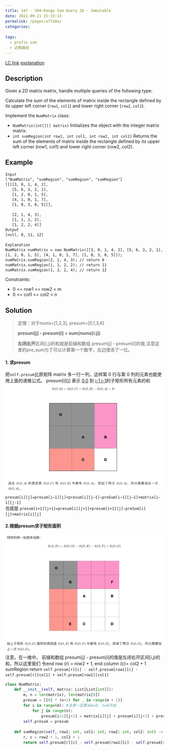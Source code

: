 ```yaml
---
title: 247 - 304-Range Sum Query 2D - Immutable
date: 2021-09-21 15:33:13
permalink: /pages/a7fa8a/
categories:
  
tags:
  - prefix sum
  - 近期面经
---
```

[LC link](https://leetcode.com/problems/range-sum-query-2d-immutable/)
[explanation](https://leetcode-cn.com/problems/range-sum-query-2d-immutable/solution/ru-he-qiu-er-wei-de-qian-zhui-he-yi-ji-y-6c21/)
## Description
Given a 2D matrix matrix, handle multiple queries of the following type:

Calculate the sum of the elements of matrix inside the rectangle defined by its upper left corner (`row1`, `col1`) and lower right corner (`row2`, `col2`).

Implement the `NumMatrix` class:
- `NumMatrix(int[][] matrix)` Initializes the object with the integer matrix matrix.
- `int sumRegion(int row1, int col1, int row2, int col2)` Returns the sum of the elements of matrix inside the rectangle defined by its upper left corner (row1, col1) and lower right corner (row2, col2).
 

## Example
```
Input
["NumMatrix", "sumRegion", "sumRegion", "sumRegion"]
[[[[3, 0, 1, 4, 2], 
   [5, 6, 3, 2, 1],
   [1, 2, 0, 1, 5], 
   [4, 1, 0, 1, 7], 
   [1, 0, 3, 0, 5]]], 
   
   [2, 1, 4, 3], 
   [1, 1, 2, 2], 
   [1, 2, 2, 4]]
Output
[null, 8, 11, 12]

Explanation
NumMatrix numMatrix = new NumMatrix([[3, 0, 1, 4, 2], [5, 6, 3, 2, 1], [1, 2, 0, 1, 5], [4, 1, 0, 1, 7], [1, 0, 3, 0, 5]]);
numMatrix.sumRegion(2, 1, 4, 3); // return 8 
numMatrix.sumRegion(1, 1, 2, 2); // return 11
numMatrix.sumRegion(1, 2, 2, 4); // return 12 
```

Constraints:
- 0 <= row1 <= row2 < m
- 0 <= col1 <= col2 < n

## Solution
> 定理：对于nums=[1,2,3], presum=[0,1,3,6]
>
>**presum[j] - presum[i] = sum(nums[i:j])**  
>
>**左闭右开**区间[i,j)的和就是前缀和数组 presum[j] - presum[i]的值,注意这里的pre_sum为了可以计算第一个数字，左边增添了一位。 


#### 1. 求presum
把`self.presum`比原矩阵 matrix 多一行一列，这样第 0 行与第 0 列的元素也能使用上面的递推公式。
presum[i][j] 表示 [0,0](包括0,0) 到 [i-1,j-1](包括i-1,j-1)的子矩形所有元素的和
![](https://raw.githubusercontent.com/emmableu/image/master/304-0.png)
`presum[i][j]=presum[i−1][j]+presum[i][j−1]−preSum[i−1][j−1]+matrix[i-1][j-1]`    
也就是
`presum[i+1][j+1]=presum[i][j+1]+presum[i+1][j]−preSum[i][j]+matrix[i][j]`    

#### 2.根据presum求子矩形面积
![](https://raw.githubusercontent.com/emmableu/image/master/304-1.png)
注意，在一维中， 前缀和数组 presum[j] - presum[i]的值是左闭右开区间[i,j)的和，所以这里我们 令end row (r) = row2 + 1, end column (c)= col2 + 1  
sumRegion return `self.presum[r][c] - self.presum[row1][c] - self.presum[r][col1] + self.presum[row1][col1]`


```python
class NumMatrix:
    def __init__(self, matrix: List[List[int]]):
        m, n = len(matrix), len(matrix[0])
        presum = [[0] * (n+1) for _ in range(m + 1)] 
        for i in range(m): #注意一定要从m=0, n=0开始
            for j in range(n):
                presum[i+1][j+1] = matrix[i][j] + presum[i][j+1] + presum[i+1][j] - presum[i][j]
        self.presum = presum

    def sumRegion(self, row1: int, col1: int, row2: int, col2: int) -> int:
        r, c = row2 + 1, col2 + 1
        return self.presum[r][c] - self.presum[row1][c] - self.presum[r][col1] + self.presum[row1][col1]
```
